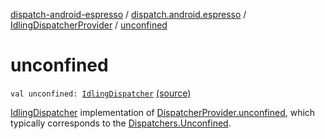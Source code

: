 [dispatch-android-espresso](../../index.md) / [dispatch.android.espresso](../index.md) / [IdlingDispatcherProvider](index.md) / [unconfined](./unconfined.md)

# unconfined

`val unconfined: `[`IdlingDispatcher`](../-idling-dispatcher/index.md) [(source)](https://github.com/RBusarow/Dispatch/tree/master/dispatch-android-espresso/src/main/java/dispatch/android/espresso/IdlingDispatcherProvider.kt#L56)

[IdlingDispatcher](../-idling-dispatcher/index.md) implementation of [DispatcherProvider.unconfined](https://rbusarow.github.io/Dispatch/dispatch-core/dispatch.core/-dispatcher-provider/unconfined.md),
which typically corresponds to the [Dispatchers.Unconfined](https://kotlin.github.io/kotlinx.coroutines/kotlinx-coroutines-core/kotlinx.coroutines/-coroutine-dispatcher/index.html).

